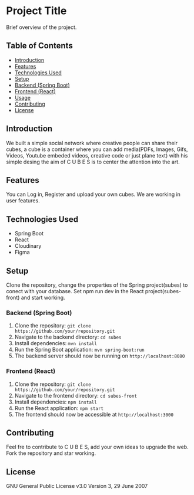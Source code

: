 # Project Title

Brief overview of the project.

## Table of Contents

- [Introduction](#introduction)
- [Features](#features)
- [Technologies Used](#technologies-used)
- [Setup](#setup)
- [Backend (Spring Boot)](#backend-spring-boot)
- [Frontend (React)](#frontend-react)
- [Usage](#usage)
- [Contributing](#contributing)
- [License](#license)

## Introduction

We built a simple social network where creative people can share their cubes, a cube is a container where you can add media(PDFs, Images, Gifs, Videos, Youtube embeded videos, creative code or just plane text) with his simple desing the aim of C U B E S is to center the attention into the art.
## Features

You can Log in, Register and upload your own cubes. We are working in user features.

## Technologies Used

- Spring Boot
- React
- Cloudinary
- Figma

## Setup

Clone the repository, change the properties  of the Spring project(subes) to conect with your database. Set npm run dev in the React project(subes-front) and start working.

### Backend (Spring Boot)

1. Clone the repository: `git clone https://github.com/your/repository.git`
2. Navigate to the backend directory: `cd subes`
3. Install dependencies: `mvn install`
4. Run the Spring Boot application: `mvn spring-boot:run`
5. The backend server should now be running on `http://localhost:8080`

### Frontend (React)

1. Clone the repository: `git clone https://github.com/your/repository.git`
2. Navigate to the frontend directory: `cd subes-front`
3. Install dependencies: `npm install`
4. Run the React application: `npm start`
5. The frontend should now be accessible at `http://localhost:3000`


## Contributing

Feel fre to contribute to C U B E S, add your own ideas to upgrade the web. 
Fork the repository and star working.

## License

GNU General Public License v3.0
    Version 3, 29 June 2007
